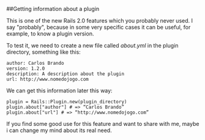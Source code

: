 ##Getting information about a plugin

This is one of the new Rails 2.0 features which you probably never used. I say "probably", because in some very specific cases it can be useful, for example, to know a plugin version.

To test it, we need to create a new file called *about.yml* in the plugin directory, something like this:

	author: Carlos Brando
	version: 1.2.0
	description: A description about the plugin
	url: http://www.nomedojogo.com

We can get this information later this way:

	plugin = Rails::Plugin.new(plugin_directory)
	plugin.about["author"] # => “Carlos Brando”
	plugin.about["url"] # => “http://www.nomedojogo.com”

If you find some good use for this feature and want to share with me, maybe i can change my mind about its real need.
